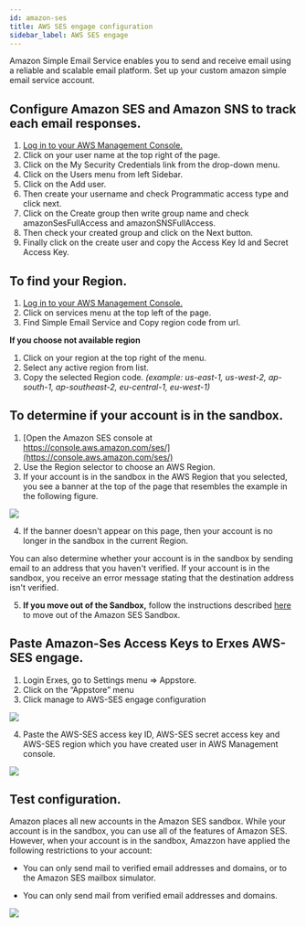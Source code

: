 ```yaml
---
id: amazon-ses
title: AWS SES engage configuration
sidebar_label: AWS SES engage
---
```

Amazon Simple Email Service enables you to send and receive email using a reliable and scalable email platform. Set up your custom amazon simple email service account. 

## Configure Amazon SES and Amazon SNS to track each email responses.

1.	[ Log in to your AWS Management Console. ](https://console.aws.amazon.com)
2.	Click on your user name at the top right of the page.
3.	Click on the My Security Credentials link from the drop-down menu.
4.	Click on the Users menu from left Sidebar.
5.	Click on the Add user.
6.	Then create your username and check Programmatic access type and click next.
7.	Click on the Create group then write group name and check amazonSesFullAccess and amazonSNSFullAccess.
8.	Then check your created group and click on the Next button.
9.	Finally click on the create user and copy the Access Key Id and Secret Access Key.


## To find your Region.

1.	[ Log in to your AWS Management Console.](https://console.aws.amazon.com)
2.	Click on services menu at the top left of the page.
3.	Find Simple Email Service and Copy region code from url.

**If you choose not available region**
1.	Click on your region at the top right of the menu.
2.	Select any active region from list.
3.	Copy the selected Region code.
_(example: us-east-1, us-west-2, ap-south-1, ap-southeast-2, eu-central-1, eu-west-1)_


## To determine if your account is in the sandbox.
1.	[Open the Amazon SES console at https://console.aws.amazon.com/ses/](https://console.aws.amazon.com/ses/)
2.	Use the Region selector to choose an AWS Region.
3.	If your account is in the sandbox in the AWS Region that you selected, you see a banner at the top of the page that resembles the example in the following figure.

<img  src="https://erxes-docs.s3-us-west-2.amazonaws.com/amazon.png"/>

4.	If the banner doesn't appear on this page, then your account is no longer in the sandbox in the current Region.

<aside class="notice">
You can also determine whether your account is in the sandbox by sending email to an address that you haven't verified. If your account is in the sandbox, you receive an error message stating that the destination address isn't verified.
</aside> 


5. **If you move out of the Sandbox,** follow the instructions described [here](https://docs.aws.amazon.com/ses/latest/DeveloperGuide/request-production-access.html) to move out of the Amazon SES Sandbox.


## Paste Amazon-Ses Access Keys to Erxes AWS-SES engage.

1.	Login Erxes, go to Settings menu => Appstore.
2.	Click on the “Appstore” menu 
3.	Click manage to AWS-SES engage configuration

<img  src="https://erxes-docs.s3-us-west-2.amazonaws.com/Amazon-ses/Amazon+setting+aws.png"/>

4.	Paste the AWS-SES  access key ID, AWS-SES secret access key and AWS-SES region which you have created user in AWS Management console. 

<img  src="https://erxes-docs.s3-us-west-2.amazonaws.com/Amazon-ses/amazon-ses+key.png"/>

## Test configuration.

Amazon places all new accounts in the Amazon SES sandbox. While your account is in the sandbox, you can use all of the features of Amazon SES. However, when your account is in the sandbox, Amazzon have applied the following restrictions to your account:

+ You can only send mail to verified email addresses and domains, or to the Amazon SES mailbox simulator.

+ You can only send mail from verified email addresses and domains.

<img  src="https://erxes-docs.s3-us-west-2.amazonaws.com/Amazon-ses/amazon+test+conf.png"/>